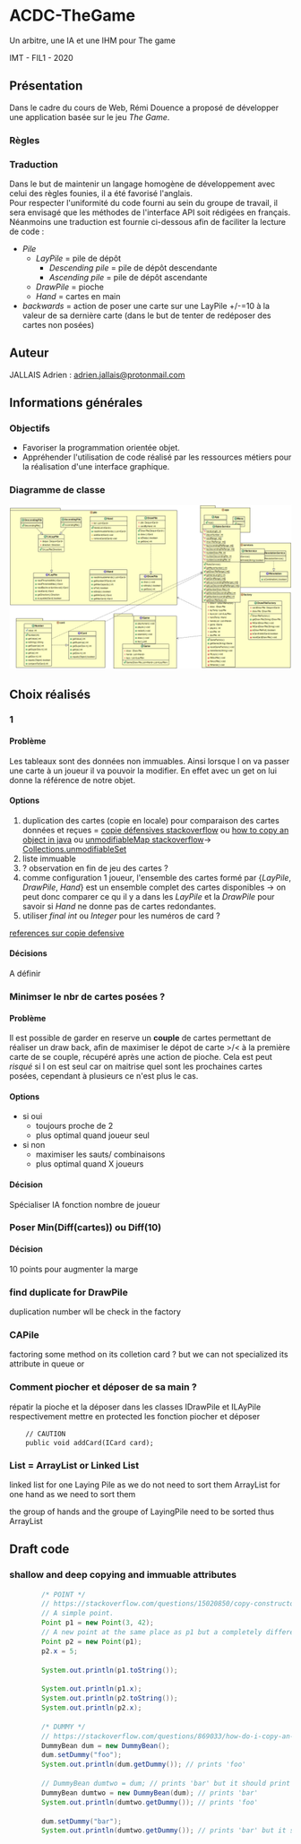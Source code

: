 # ACDC-TheGame

Un arbitre, une IA et une IHM pour The game

IMT - FIL1 - 2020

## Présentation

Dans le cadre du cours de Web, Rémi Douence a proposé de développer une application basée sur le jeu *The Game*.

### Règles

### Traduction

Dans le but de maintenir un langage homogène de développement avec celui des règles founies, il a été favorisé l'anglais.  
Pour respecter l'uniformité du code fourni au sein du groupe de travail, il sera envisagé que les méthodes de l'interface API soit rédigées en français.  
Néanmoins une traduction est fournie ci-dessous afin de faciliter la lecture de code :

+ *Pile*
  + *LayPile* = pile de dépôt
    + *Descending pile* = pile de dépôt descendante
    + *Ascending pile* = pile de dépôt ascendante  
  + *DrawPile* = pioche
  + *Hand* = cartes en main
+ *backwards* = action de poser une carte sur une LayPile +/-=10 à la valeur de sa dernière carte (dans le but de tenter de redéposer des cartes non posées)

## Auteur

JALLAIS Adrien : adrien.jallais@protonmail.com

## Informations générales

### Objectifs

+ Favoriser la programmation orientée objet.
+ Appréhender l'utilisation de code réalisé par les ressources métiers pour la réalisation d'une interface graphique.

### Diagramme de classe

![Diagramme de classe](./Code/FIL%20A1%20ACDC%20Partie1%20Jallais%20Adrien/bin/FIL_A1_ACDC_Partie1_Jallais_Adrien-UML.png)

## Choix réalisés

### 1

#### Problème

Les tableaux sont des données non immuables.
Ainsi lorsque l on va passer une carte à un joueur il va pouvoir la modifier. En effet avec un get on lui donne la référence de notre objet.

#### Options

1. duplication des cartes (copie en locale) pour comparaison des cartes données et reçues = [copie défensives stackoverflow](https://stackoverflow.com/questions/15020850/copy-constructors-and-defensive-copying) ou [how to copy an object in java](https://stackoverflow.com/questions/869033/how-do-i-copy-an-object-in-java) ou [unmodifiableMap  stackoverflow](https://stackoverflow.com/questions/18141234/should-defensive-copies-always-be-made)-> [Collections.unmodifiableSet](https://www.geeksforgeeks.org/collections-unmodifiableset-method-in-java-with-examples/)
2. liste immuable
3. ? observation en fin de jeu des cartes ?
4. comme configuration 1 joueur, l'ensemble des cartes formé par {*LayPile*, *DrawPile*, *Hand*} est un ensemble complet des cartes disponibles -> on peut donc comparer ce qu il y a dans les *LayPile* et la *DrawPile* pour savoir si *Hand* ne donne pas de cartes redondantes.
5. utiliser *final int*  ou *Integer* pour les numéros de card ? 

[references sur copie defensive](https://code.i-harness.com/fr/q/d42a9)

#### Décisions

A définir

### Minimser le nbr de cartes posées ?

#### Problème

Il est possible de garder en reserve un **couple** de cartes permettant de réaliser un draw back, afin de maximiser le dépot de carte >/< à la première carte de se couple, récupéré après une action de pioche.
Cela est peut *risqué* si l on est seul car on maitrise quel sont les prochaines cartes posées, cependant à plusieurs ce n'est plus le cas.

#### Options

+ si oui
  + toujours proche de 2 
  + plus optimal quand joueur seul
+ si non
  + maximiser les sauts/ combinaisons
  + plus optimal quand X joueurs

#### Décision

Spécialiser IA fonction nombre de joueur

### Poser Min(Diff(cartes)) ou Diff(10)

#### Décision

10 points pour augmenter la marge

### find duplicate for DrawPile

duplication number wll be check in the factory

### CAPile

factoring some method on its colletion card ?
but we can not specialized its attribute in queue or 

### Comment piocher et déposer de sa main ?
répatir la pioche et la déposer dans les classes IDrawPile et ILAyPile respectivement
mettre en protected les fonction piocher et déposer
```
	// CAUTION
	public void addCard(ICard card);
```

### List = ArrayList or Linked List

linked list for one Laying Pile as we do not need to sort them
ArrayList for one hand as we need to sort them

the group of hands and the groupe of LayingPile need to be sorted thus ArrayList

## Draft code

### shallow and deep copying and immuable attributes 

```java
		/* POINT */
		// https://stackoverflow.com/questions/15020850/copy-constructors-and-defensive-copying
		// A simple point.
		Point p1 = new Point(3, 42);
		// A new point at the same place as p1 but a completely different object.
		Point p2 = new Point(p1);
		p2.x = 5;

		System.out.println(p1.toString());

		System.out.println(p1.x);
		System.out.println(p2.toString());
		System.out.println(p2.x);

		/* DUMMY */
		// https://stackoverflow.com/questions/869033/how-do-i-copy-an-object-in-java
		DummyBean dum = new DummyBean();
		dum.setDummy("foo");
		System.out.println(dum.getDummy()); // prints 'foo'

		// DummyBean dumtwo = dum; // prints 'bar' but it should print 'foo'
		DummyBean dumtwo = new DummyBean(dum); // prints 'bar'
		System.out.println(dumtwo.getDummy()); // prints 'foo'

		dum.setDummy("bar");
		System.out.println(dumtwo.getDummy()); // prints 'bar' but it should print 'foo'

```